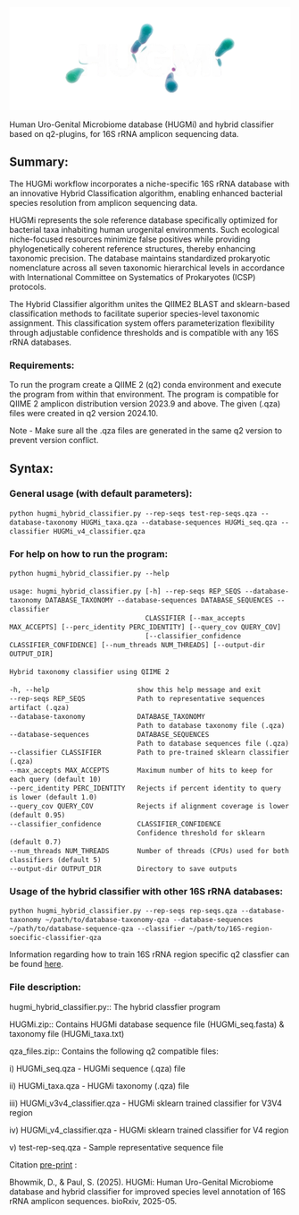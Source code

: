 ![Title](https://github.com/debaleena-bhowmik/HUGMi/blob/main/hugmi_logo_nb.png)

Human Uro-Genital Microbiome database (HUGMi) and hybrid classifier based on q2-plugins, for 16S rRNA amplicon sequencing data.

## Summary:
The HUGMi workflow incorporates a niche-specific 16S rRNA database with an innovative Hybrid Classification algorithm, enabling enhanced bacterial species resolution from amplicon sequencing data.

HUGMi represents the sole reference database specifically optimized for bacterial taxa inhabiting human urogenital environments. Such ecological niche-focused resources minimize false positives while providing phylogenetically coherent reference structures, thereby enhancing taxonomic precision. The database maintains standardized prokaryotic nomenclature across all seven taxonomic hierarchical levels in accordance with International Committee on Systematics of Prokaryotes (ICSP) protocols.

The Hybrid Classifier algorithm unites the QIIME2 BLAST and sklearn-based classification methods to facilitate superior species-level taxonomic assignment. This classification system offers parameterization flexibility through adjustable confidence thresholds and is compatible with any 16S rRNA databases.


### Requirements:

To run the program create a QIIME 2 (q2) conda environment and execute the program from within that environment. The program is compatible for QIIME 2 amplicon distribution version 2023.9 and above. The given (.qza) files were created in q2 version 2024.10.

Note - Make sure all the .qza files are generated in the same q2 version to prevent version conflict.



## Syntax:

### General usage (with default parameters):
```
python hugmi_hybrid_classifier.py --rep-seqs test-rep-seqs.qza --database-taxonomy HUGMi_taxa.qza --database-sequences HUGMi_seq.qza --classifier HUGMi_v4_classifier.qza
```


### For help on how to run the program:
```
python hugmi_hybrid_classifier.py --help

usage: hugmi_hybrid_classifier.py [-h] --rep-seqs REP_SEQS --database-taxonomy DATABASE_TAXONOMY --database-sequences DATABASE_SEQUENCES --classifier
                                  CLASSIFIER [--max_accepts MAX_ACCEPTS] [--perc_identity PERC_IDENTITY] [--query_cov QUERY_COV]
                                  [--classifier_confidence CLASSIFIER_CONFIDENCE] [--num_threads NUM_THREADS] [--output-dir OUTPUT_DIR]

Hybrid taxonomy classifier using QIIME 2

-h, --help                      show this help message and exit
--rep-seqs REP_SEQS             Path to representative sequences artifact (.qza)
--database-taxonomy             DATABASE_TAXONOMY
                                Path to database taxonomy file (.qza)
--database-sequences            DATABASE_SEQUENCES
                                Path to database sequences file (.qza)
--classifier CLASSIFIER         Path to pre-trained sklearn classifier (.qza)
--max_accepts MAX_ACCEPTS       Maximum number of hits to keep for each query (default 10)
--perc_identity PERC_IDENTITY   Rejects if percent identity to query is lower (default 1.0)
--query_cov QUERY_COV           Rejects if alignment coverage is lower (default 0.95)
--classifier_confidence         CLASSIFIER_CONFIDENCE
                                Confidence threshold for sklearn (default 0.7)
--num_threads NUM_THREADS       Number of threads (CPUs) used for both classifiers (default 5)
--output-dir OUTPUT_DIR         Directory to save outputs
```


### Usage of the hybrid classifier with other 16S rRNA databases:
```
python hugmi_hybrid_classifier.py --rep-seqs rep-seqs.qza --database-taxonomy ~/path/to/database-taxonomy-qza --database-sequences ~/path/to/database-sequence-qza --classifier ~/path/to/16S-region-soecific-classifier-qza
```


Information regarding how to train 16S rRNA region specific q2 classfier can be found [here](https://forum.qiime2.org/t/processing-filtering-and-evaluating-the-silva-database-and-other-reference-sequence-data-with-rescript/15494#heading--sixth-header).

### File description:

hugmi_hybrid_classifier.py:: The hybrid classfier program

HUGMi.zip:: Contains HUGMi database sequence file (HUGMi_seq.fasta) & taxonomy file (HUGMi_taxa.txt)

qza_files.zip:: Contains the following q2 compatible files:

i) HUGMi_seq.qza - HUGMi sequence (.qza) file
                
ii) HUGMi_taxa.qza - HUGMi taxonomy (.qza) file
                
iii) HUGMi_v3v4_classifier.qza - HUGMi sklearn trained classifier for V3V4 region
                
iv) HUGMi_v4_classifier.qza - HUGMi sklearn trained classifier for V4 region
                
v) test-rep-seq.qza - Sample representative sequence file
                
                

Citation [pre-print](https://doi.org/10.1101/2025.05.01.651608) :

Bhowmik, D., & Paul, S. (2025). HUGMi: Human Uro-Genital Microbiome database and hybrid classifier for improved species level annotation of 16S rRNA amplicon sequences. bioRxiv, 2025-05.
